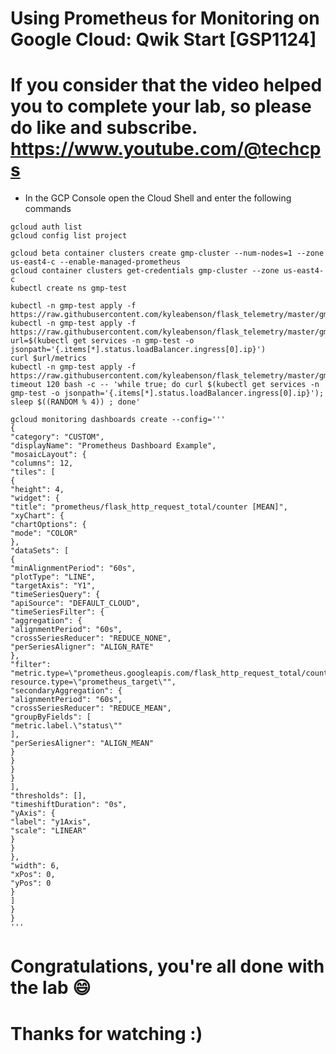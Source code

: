 
# Using Prometheus for Monitoring on Google Cloud: Qwik Start [GSP1124]

# If you consider that the video helped you to complete your lab, so please do like and subscribe. https://www.youtube.com/@techcps

* In the GCP Console open the Cloud Shell and enter the following commands

```
gcloud auth list
gcloud config list project

gcloud beta container clusters create gmp-cluster --num-nodes=1 --zone us-east4-c --enable-managed-prometheus
gcloud container clusters get-credentials gmp-cluster --zone us-east4-c
kubectl create ns gmp-test

kubectl -n gmp-test apply -f https://raw.githubusercontent.com/kyleabenson/flask_telemetry/master/gmp_prom_setup/flask_deployment.yaml
kubectl -n gmp-test apply -f https://raw.githubusercontent.com/kyleabenson/flask_telemetry/master/gmp_prom_setup/flask_service.yaml
url=$(kubectl get services -n gmp-test -o jsonpath='{.items[*].status.loadBalancer.ingress[0].ip}')
curl $url/metrics
kubectl -n gmp-test apply -f https://raw.githubusercontent.com/kyleabenson/flask_telemetry/master/gmp_prom_setup/prom_deploy.yaml
timeout 120 bash -c -- 'while true; do curl $(kubectl get services -n gmp-test -o jsonpath='{.items[*].status.loadBalancer.ingress[0].ip}'); sleep $((RANDOM % 4)) ; done'

gcloud monitoring dashboards create --config='''
{
"category": "CUSTOM",
"displayName": "Prometheus Dashboard Example",
"mosaicLayout": {
"columns": 12,
"tiles": [
{
"height": 4,
"widget": {
"title": "prometheus/flask_http_request_total/counter [MEAN]",
"xyChart": {
"chartOptions": {
"mode": "COLOR"
},
"dataSets": [
{
"minAlignmentPeriod": "60s",
"plotType": "LINE",
"targetAxis": "Y1",
"timeSeriesQuery": {
"apiSource": "DEFAULT_CLOUD",
"timeSeriesFilter": {
"aggregation": {
"alignmentPeriod": "60s",
"crossSeriesReducer": "REDUCE_NONE",
"perSeriesAligner": "ALIGN_RATE"
},
"filter": "metric.type=\"prometheus.googleapis.com/flask_http_request_total/counter\" resource.type=\"prometheus_target\"",
"secondaryAggregation": {
"alignmentPeriod": "60s",
"crossSeriesReducer": "REDUCE_MEAN",
"groupByFields": [
"metric.label.\"status\""
],
"perSeriesAligner": "ALIGN_MEAN"
}
}
}
}
],
"thresholds": [],
"timeshiftDuration": "0s",
"yAxis": {
"label": "y1Axis",
"scale": "LINEAR"
}
}
},
"width": 6,
"xPos": 0,
"yPos": 0
}
]
}
}
'''
```

# Congratulations, you're all done with the lab 😄

# Thanks for watching :)


